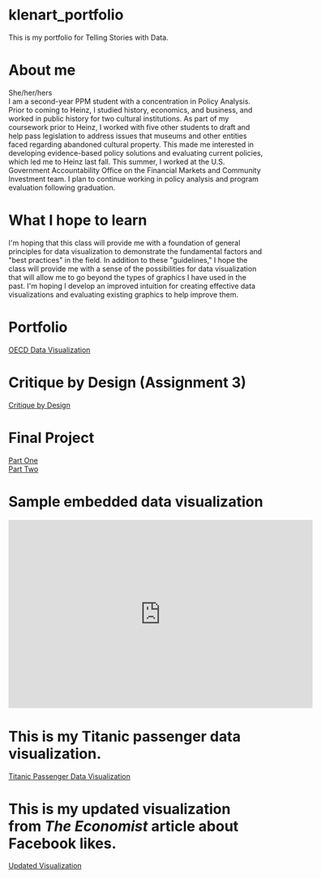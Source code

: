 # klenart_portfolio
This is my portfolio for Telling Stories with Data.

# About me
She/her/hers  
I am a second-year PPM student with a concentration in Policy Analysis. Prior to coming to Heinz, I studied history, economics, and business, and worked in public history for two cultural institutions. As part of my coursework prior to Heinz, I worked with five other students to draft and help pass legislation to address issues that museums and other entities faced regarding abandoned cultural property. This made me interested in developing evidence-based policy solutions and evaluating current policies, which led me to Heinz last fall. This summer, I worked at the U.S. Government Accountability Office on the Financial Markets and Community Investment team. I plan to continue working in policy analysis and program evaluation following graduation.

# What I hope to learn
I'm hoping that this class will provide me with a foundation of general principles for data visualization to demonstrate the fundamental factors and "best practices" in the field. In addition to these "guidelines," I hope the class will provide me with a sense of the possibilities for data visualization that will allow me to go beyond the types of graphics I have used in the past. I'm hoping I develop an improved intuition for creating effective data visualizations and evaluating existing graphics to help improve them.

# Portfolio
[OECD Data Visualization](https://klenartcmu.github.io/klenart_portfolio/dataviz2)

# Critique by Design (Assignment 3)
[Critique by Design](https://klenartcmu.github.io/klenart_portfolio/assignment3)

# Final Project
[Part One](https://klenartcmu.github.io/klenart_portfolio/FinalProjectPartOne)<br/>
[Part Two](https://klenartcmu.github.io/klenart_portfolio/FinalProjectPartII)

# Sample embedded data visualization
<iframe width="600" height="371" seamless frameborder="0" scrolling="no" src="https://docs.google.com/spreadsheets/d/e/2PACX-1vR1sQPq50HfKYl4XcBCq6-Pf3O9C3EhZh_DdQcLqLMfKrxeBg69PFTXeYL73joodgdtRSKYO_k9AUHv/pubchart?oid=1946330430&amp;format=interactive"></iframe>

# This is my Titanic passenger data visualization.
[Titanic Passenger Data Visualization](https://klenartcmu.github.io/klenart_portfolio/titanic_survivors)

# This is my updated visualization from _The Economist_ article about Facebook likes.
[Updated Visualization](https://klenartcmu.github.io/klenart_portfolio/facebook_likes)
